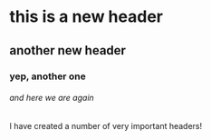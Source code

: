 # this is a new header
## another new header
### yep, another one
###### and here we are again
I have created a number of very important headers!
